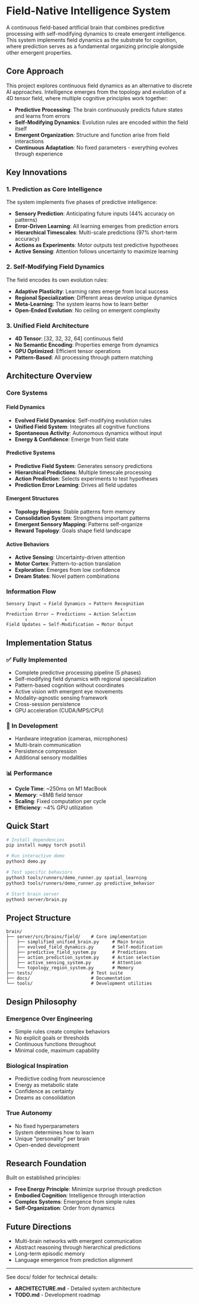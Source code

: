 # Field-Native Intelligence System

A continuous field-based artificial brain that combines predictive processing with self-modifying dynamics to create emergent intelligence. This system implements field dynamics as the substrate for cognition, where prediction serves as a fundamental organizing principle alongside other emergent properties.

## Core Approach

This project explores continuous field dynamics as an alternative to discrete AI approaches. Intelligence emerges from the topology and evolution of a 4D tensor field, where multiple cognitive principles work together:

- **Predictive Processing**: The brain continuously predicts future states and learns from errors
- **Self-Modifying Dynamics**: Evolution rules are encoded within the field itself
- **Emergent Organization**: Structure and function arise from field interactions
- **Continuous Adaptation**: No fixed parameters - everything evolves through experience

## Key Innovations

### 1. Prediction as Core Intelligence
The system implements five phases of predictive intelligence:
- **Sensory Prediction**: Anticipating future inputs (44% accuracy on patterns)
- **Error-Driven Learning**: All learning emerges from prediction errors
- **Hierarchical Timescales**: Multi-scale predictions (97% short-term accuracy)
- **Actions as Experiments**: Motor outputs test predictive hypotheses
- **Active Sensing**: Attention follows uncertainty to maximize learning

### 2. Self-Modifying Field Dynamics
The field encodes its own evolution rules:
- **Adaptive Plasticity**: Learning rates emerge from local success
- **Regional Specialization**: Different areas develop unique dynamics
- **Meta-Learning**: The system learns how to learn better
- **Open-Ended Evolution**: No ceiling on emergent complexity

### 3. Unified Field Architecture
- **4D Tensor**: [32, 32, 32, 64] continuous field
- **No Semantic Encoding**: Properties emerge from dynamics
- **GPU Optimized**: Efficient tensor operations
- **Pattern-Based**: All processing through pattern matching

## Architecture Overview

### Core Systems

#### Field Dynamics
- **Evolved Field Dynamics**: Self-modifying evolution rules
- **Unified Field System**: Integrates all cognitive functions
- **Spontaneous Activity**: Autonomous dynamics without input
- **Energy & Confidence**: Emerge from field state

#### Predictive Systems
- **Predictive Field System**: Generates sensory predictions
- **Hierarchical Predictions**: Multiple timescale processing
- **Action Prediction**: Selects experiments to test hypotheses
- **Prediction Error Learning**: Drives all field updates

#### Emergent Structures
- **Topology Regions**: Stable patterns form memory
- **Consolidation System**: Strengthens important patterns
- **Emergent Sensory Mapping**: Patterns self-organize
- **Reward Topology**: Goals shape field landscape

#### Active Behaviors
- **Active Sensing**: Uncertainty-driven attention
- **Motor Cortex**: Pattern-to-action translation
- **Exploration**: Emerges from low confidence
- **Dream States**: Novel pattern combinations

### Information Flow

```
Sensory Input → Field Dynamics → Pattern Recognition
       ↓              ↓                    ↓
Prediction Error ← Predictions → Action Selection
       ↓              ↓                    ↓
Field Updates ← Self-Modification → Motor Output
```

## Implementation Status

### ✅ Fully Implemented
- Complete predictive processing pipeline (5 phases)
- Self-modifying field dynamics with regional specialization
- Pattern-based cognition without coordinates
- Active vision with emergent eye movements
- Modality-agnostic sensing framework
- Cross-session persistence
- GPU acceleration (CUDA/MPS/CPU)

### 🚧 In Development
- Hardware integration (cameras, microphones)
- Multi-brain communication
- Persistence compression
- Additional sensory modalities

### 📊 Performance
- **Cycle Time**: ~250ms on M1 MacBook
- **Memory**: ~8MB field tensor
- **Scaling**: Fixed computation per cycle
- **Efficiency**: ~4% GPU utilization

## Quick Start

```bash
# Install dependencies
pip install numpy torch psutil

# Run interactive demo
python3 demo.py

# Test specific behaviors
python3 tools/runners/demo_runner.py spatial_learning
python3 tools/runners/demo_runner.py predictive_behavior

# Start brain server
python3 server/brain.py
```

## Project Structure

```
brain/
├── server/src/brains/field/    # Core implementation
│   ├── simplified_unified_brain.py     # Main brain
│   ├── evolved_field_dynamics.py       # Self-modification
│   ├── predictive_field_system.py      # Predictions
│   ├── action_prediction_system.py     # Action selection
│   ├── active_sensing_system.py        # Attention
│   └── topology_region_system.py       # Memory
├── tests/                      # Test suite
├── docs/                       # Documentation
└── tools/                      # Development utilities
```

## Design Philosophy

### Emergence Over Engineering
- Simple rules create complex behaviors
- No explicit goals or thresholds
- Continuous functions throughout
- Minimal code, maximum capability

### Biological Inspiration
- Predictive coding from neuroscience
- Energy as metabolic state
- Confidence as certainty
- Dreams as consolidation

### True Autonomy
- No fixed hyperparameters
- System determines how to learn
- Unique "personality" per brain
- Open-ended development

## Research Foundation

Built on established principles:
- **Free Energy Principle**: Minimize surprise through prediction
- **Embodied Cognition**: Intelligence through interaction
- **Complex Systems**: Emergence from simple rules
- **Self-Organization**: Order from dynamics

## Future Directions

- Multi-brain networks with emergent communication
- Abstract reasoning through hierarchical predictions
- Long-term episodic memory
- Language emergence from prediction alignment

---

See docs/ folder for technical details:
- **ARCHITECTURE.md** - Detailed system architecture
- **TODO.md** - Development roadmap